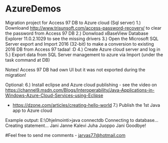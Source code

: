 # AzureDemos

Migration project for Access 97 DB to Azure cloud (Sql server)
1.) Downloand http://www.trisunsoft.com/access-password-recovery/ to clear the password from Access 97 DB
2.) Donwload xBaseView Database Explorer 11.0.2.1029 to see the missing drivers
3.) Open the Microsoft SQL Server export and Import 2016 (32-bit) to make a conversion to existing 2016 DB from Access 97
tadaa! :D
4.) Create Azure cloud server and log in
5.) Export data from SQL Server management to azure via Import (under the task command at DB)

Notes! Access 97 DB had own UI but it was not exported during the migration!

Optional:
6.) Install eclipse and Azure cloud publishing - see the video on https://channel9.msdn.com/Blogs/Interoperability/Java-Applications-in-Windows-Azure-Cloud-Services-using-Eclipse
+ https://dzone.com/articles/creating-hello-world
7.) Publish the 1st Java app to Azure cloud

Example output:
E:\Ohjelmointi\>java connectdb
Connecting to database...
Creating statement...
Jani
Janne
Kalevi
Juha
Juoppo
Jani
Goodbye!

#Feel free to send me comments - jarvas77@hotmail.com

